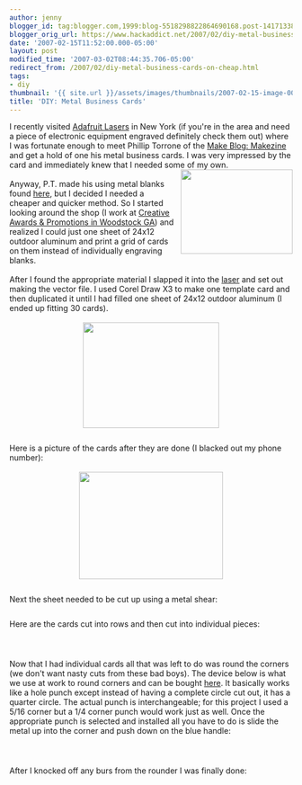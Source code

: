 ```yaml
---
author: jenny
blogger_id: tag:blogger.com,1999:blog-5518298822864690168.post-1417133849653416831
blogger_orig_url: https://www.hackaddict.net/2007/02/diy-metal-business-cards-on-cheap.html
date: '2007-02-15T11:52:00.000-05:00'
layout: post
modified_time: '2007-03-02T08:44:35.706-05:00'
redirect_from: /2007/02/diy-metal-business-cards-on-cheap.html
tags:
- diy
thumbnail: '{{ site.url }}/assets/images/thumbnails/2007-02-15-image-0000.jpg'
title: 'DIY: Metal Business Cards'
---
```


I recently visited <a href="http://www.adafruit.com/laser/">Adafruit Lasers</a> in New York (if you're in the area and need a piece of electronic equipment engraved definitely check them out) where  I was fortunate enough to meet <span>Phillip Torrone </span>of the <a href="http://www.makezine.com/">Make Blog</a><a href="http://www.makezine.com/">: Makezine</a> and get a hold of one his metal business cards. I was very impressed by the card and immediately knew that I needed some of my own.<br/><img alt="" border="0" id="BLOGGER_PHOTO_ID_5031807396530530610" src="{{ site.url }}/assets/images/2007-02-15-image-0000.jpg" style="margin: 0pt 0pt 10px 10px; float: right;  width: 199px; height: 150px;"/><br/>Anyway, P.T. made his using metal blanks found <a href="http://www.laserbits.com/main.php3?SELECT=Anodized+Name+Plate&amp;CLASS=Coated+Metal">here</a>, but I decided I needed a cheaper and quicker method.  So I started looking around the shop (I work at <a href="http://www.creativeap.com/">Creative Awards &amp; Promotions in Woodstock GA</a>) and realized I could just one sheet of 24x12 outdoor aluminum and print a grid of cards on them instead of individually engraving blanks.<br/><br/>After I found the appropriate material I slapped it into the <a href="http://www.engravingsys.com/m-300_laser.htm">laser</a> and set out making the vector file.  I used Corel Draw X3 to make one template card and then duplicated it until I had filled one sheet of 24x12 outdoor aluminum (I ended up fitting 30 cards).<br/><br/><img alt="" border="0" id="BLOGGER_PHOTO_ID_5031807967761180994" src="{{ site.url }}/assets/images/2007-02-15-image-0001.jpg" style="margin: 0px auto 10px; display: block; text-align: center;  width: 242px; height: 188px;"/><br/>Here is a picture of the cards after they are done (I blacked out my phone number):<br/><br/><img alt="" border="0" id="BLOGGER_PHOTO_ID_5031808706495555922" src="{{ site.url }}/assets/images/2007-02-15-image-0002.jpg" style="margin: 0px auto 10px; display: block; text-align: center;  width: 256px; height: 191px;"/><br/>Next the sheet needed to be cut up using a metal shear:<br/><br/><img alt="" border="0" id="BLOGGER_PHOTO_ID_5031809131697318242" src="{{ site.url }}/assets/images/2007-02-15-image-0003.jpg" style="margin: 0px auto 10px; display: block; text-align: center; "/>Here are the cards cut into rows and then cut into individual pieces:<br/><br/><img alt="" border="0" id="BLOGGER_PHOTO_ID_5031809513949407602" src="{{ site.url }}/assets/images/2007-02-15-image-0004.jpg" style="margin: 0px auto 10px; display: block; text-align: center; "/><br/><img alt="" border="0" id="BLOGGER_PHOTO_ID_5031823807600568706" src="{{ site.url }}/assets/images/2007-02-15-image-0005.jpg" style="margin: 0px auto 10px; display: block; text-align: center; "/>Now that I had individual cards all that was left to do was round the corners (we don't want nasty cuts from these bad boys).  The device below is what we use at work to round corners and can be bought <a href="http://www.gravers.com/iedrondr.html">here</a>.  It basically works like a hole punch except instead of having a complete circle cut out, it  has a quarter circle.  The actual punch is interchangeable; for this project I used a 5/16 corner but a 1/4 corner punch would work just as well.    Once the appropriate punch is selected and installed all you have to do is slide the metal up into the corner and push down on the blue handle:<br/><br/><img alt="" border="0" id="BLOGGER_PHOTO_ID_5031824155492919698" src="{{ site.url }}/assets/images/2007-02-15-image-0006.jpg" style="margin: 0px auto 10px; display: block; text-align: center; "/><br/><img alt="" border="0" id="BLOGGER_PHOTO_ID_5031824374536251810" src="{{ site.url }}/assets/images/2007-02-15-image-0007.jpg" style="margin: 0px auto 10px; display: block; text-align: center; "/>After I knocked off any burs from the rounder I was finally done:<br/><br/><img alt="" border="0" id="BLOGGER_PHOTO_ID_5031824593579583922" src="{{ site.url }}/assets/images/2007-02-15-image-0008.jpg" style="margin: 0px auto 10px; display: block; text-align: center; "/><br/><img alt="" border="0" id="BLOGGER_PHOTO_ID_5031824885637360066" src="{{ site.url }}/assets/images/2007-02-15-image-0009.jpg" style="margin: 0px auto 10px; display: block; text-align: center; "/>